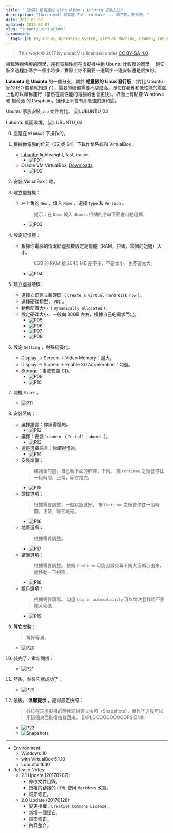 ```yaml
---
title: "［封存］超高速的 VirtualBox + Lubuntu 安裝方法"
description: "[Archived] 最高速 Fall in Love ... 啊不對，裝系統。"
date: 2017-02-07
updated: 2017-02-07
slug: "lubuntu_virtualbox"
taxonomies:
  tags: [zh_TW, Linux, Operating System, Virtual Machine, Ubuntu, Lubuntu, VirtualBox]
---
```


> This work © 2017 by undecV is licensed under [CC BY-SA 4.0](https://creativecommons.org/licenses/by-sa/4.0/).

給臨時抱佛腳的同學，還有電腦性能在虛擬機中跑 Ubuntu 比較慢的同學。
跑安裝全過程加碼字一個小時多，實際上你不需要一邊碼字一邊安裝還是很快的。

**Lubuntu** 是 **Ubuntu** 的一個分支，屬於 **輕量級的 Linux 發行版** （對比 Ubuntu 家的 ISO 體積就知道了），需要的硬體需要不那麼高，即使在老舊和低性能的電腦上也可以順暢運行（當然在高性能的電腦的也會更快）。界面上有點像 Windows 和 樹莓派 的 Raspbain，操作上不會有那麼強的違和感。

Ubuntu 家族安裝 `iso` 文件對比。
![LUBUNTU_03](/images/posts/ash_heap_of_history/VirtualBox_Lubuntu/LUBUNTU_03.png)

Lubuntu 桌面環境。
![LUBUNTU_02](/images/posts/ash_heap_of_history/VirtualBox_Lubuntu/LUBUNTU_02.png)

0. 這是在 `Windows` 下操作的。
1. 根據你電腦的位元（32 或 64）下載作業系統和 VirtualBox：
    - [lubuntu](http://lubuntu.net/): lightweight, fast, easier
        - ![P01](/images/posts/ash_heap_of_history/VirtualBox_Lubuntu/P01.png)
    - Oracle VM VirtualBox: [Downloads](https://www.virtualbox.org/wiki/Downloads)
        - ![P02](/images/posts/ash_heap_of_history/VirtualBox_Lubuntu/P02.png)

2. 安裝 VisualBox：略。
3. 建立虛擬機：
    - 左上角的 `New` ，填入 `Name` ，選擇 `Type` 和 `Version` 。
        > 提示：在 `Name` 輸入 `Ubuntu` 相關的字串下面會自動選擇。
        - ![P03](/images/posts/ash_heap_of_history/VirtualBox_Lubuntu/P03.png)
4. 設定記憶體：
    - 根據你電腦的情況給虛擬機設定記憶體（RAM，拉姆，雷姆的姐姐）大小。
        > 8GB 的 RAM 給 2048 MB 差不多，不要太小，也不要太大。
        - ![P04](/images/posts/ash_heap_of_history/VirtualBox_Lubuntu/P04.png)
5. 建立虛擬硬碟：
    - 選擇立即建立新硬碟（ `Create a virtual hard disk now` ）。
    - 選擇硬碟類型， `VDI` 。
    - 動態配置大小（ `Dynamically allocated` ）。
    - 設定硬碟大小，一般向 30GB 左右，根據自己的需求而定。
        - ![P05](/images/posts/ash_heap_of_history/VirtualBox_Lubuntu/P05.png)
        - ![P06](/images/posts/ash_heap_of_history/VirtualBox_Lubuntu/P06.png)
        - ![P07](/images/posts/ash_heap_of_history/VirtualBox_Lubuntu/P07.png)
        - ![P08](/images/posts/ash_heap_of_history/VirtualBox_Lubuntu/P08.png)
6. 設定 `Setting` ，對系統優化。
    - Display -> Screen -> Video Memory：最大。
    - Display -> Screen -> Enable 3D Acceleration：勾選。
    - Storage：掛載安裝 CD。
        - ![P09](/images/posts/ash_heap_of_history/VirtualBox_Lubuntu/P09.png)
        - ![P10](/images/posts/ash_heap_of_history/VirtualBox_Lubuntu/P10.png)
7. 開機 `Start` 。
    - ![P11](/images/posts/ash_heap_of_history/VirtualBox_Lubuntu/P11.png)
8. 安裝系統：
    - 選擇語言：你讀得懂的。
        - ![P12](/images/posts/ash_heap_of_history/VirtualBox_Lubuntu/P12.png)
    - 選擇：安裝 `lubuntu` （ `Install Lubuntu` ）。
        - ![P13](/images/posts/ash_heap_of_history/VirtualBox_Lubuntu/P13.png)
    - 還是選擇語言：你讀得懂的。
        - ![P14](/images/posts/ash_heap_of_history/VirtualBox_Lubuntu/P14.png)
    - 安裝準備：
        > 建議全勾選，自己看下面的解釋，下同。
        > 按 `Continue` 之後會停住一段時間，正常，等它跑完。
        - ![P15](/images/posts/ash_heap_of_history/VirtualBox_Lubuntu/P15.png)
    - 硬碟選項：
        > 根據需要調整，一般默認就好。
        > 按 `Continue` 之後會停住一段時間，正常，等它跑完。
        - ![P16](/images/posts/ash_heap_of_history/VirtualBox_Lubuntu/P16.png)
    - 地區選項：
        > 根據需要調整。
        - ![P17](/images/posts/ash_heap_of_history/VirtualBox_Lubuntu/P17.png)
    - 鍵盤選項：
        > 根據需要調整。
        > 按鈕 `Continue` 可能因爲熒幕不夠大沒顯示出來，就移動一下視窗。
        - ![P18](/images/posts/ash_heap_of_history/VirtualBox_Lubuntu/P18.png)
    - 賬戶選項：
        > 根據需要填寫。
        > 勾選 `Log in automatically` 可以每次登錄時不要輸入密碼。
        - ![P19](/images/posts/ash_heap_of_history/VirtualBox_Lubuntu/P19.png) 
9. 等它安裝：
    > 等好等滿。
    - ![P20](/images/posts/ash_heap_of_history/VirtualBox_Lubuntu/P20.png)
10. 裝完了，重新開機：
    - ![P21](/images/posts/ash_heap_of_history/VirtualBox_Lubuntu/P21.png)
11. 然後，然後它就成功了：
    - ![P22](/images/posts/ash_heap_of_history/VirtualBox_Lubuntu/P22.png)
12. 最後， **溫馨提示** ，記得設定快照：
    > 各位在玩虛擬機的時候記得建立快照（Snapshots），爆炸了之後可以用這個東西恢復搶救回來。
    > EXPLOOOOOOOOOOPSION!!!
    - ![P23](/images/posts/ash_heap_of_history/VirtualBox_Lubuntu/P23.png)
    - ![Snapshots](/images/posts/ash_heap_of_history/VirtualBox_Lubuntu/Snapshots.jpg)

---

- Environment:
  - Windows 10
  - with VirtualBox 5.1.10
  - Lubuntu 16.10
- Release Notes:
  - 2.1 Update (20170207):
    - 修改文件目錄。
    - 授權的鏈接的 `HTML` 使用 `Markdown` 改寫。
    - 細節修正。
  - 2.0 Update (20170128):
    - 變更授權：`Creative Commons License` 。
    - 新增一個捏它。
    - 細節修正。
    - 內容整合。

